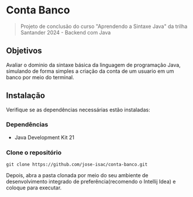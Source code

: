 # Conta Banco
> Projeto de conclusão do curso "Aprendendo a Sintaxe Java" da trilha Santander 2024 - Backend com Java

## Objetivos
Avaliar o dominio da sintaxe básica da linguagem de programação Java, simulando de forma simples a criação da conta de um usuario em um banco
por meio do terminal.

## Instalação
Verifique se as dependências necessárias estão instaladas:
### Dependências
- Java Development Kit 21

### Clone o repositório
    git clone https://github.com/jose-isac/conta-banco.git

Depois, abra a pasta clonada por meio do seu ambiente de desenvolvimento integrado de preferência(recomendo o Intellij Idea) e coloque para executar.
